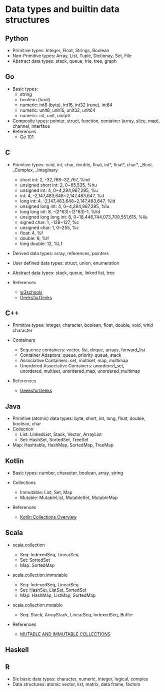 # Data types and builtin data structures

## Python

- Primitive types: Integer, Float, Strings, Boolean
- Non-Primitive types: Array, List, Tuple, Dictionay, Set, File
- Abstract data types: stack, queue, trie, tree, graph

## Go

- Basic types:
  - string
  - boolean (bool)
  - numeric: int8 (byte), int16, int32 (rune), int64
  - numeric: unit8, unit16, unit32, unit64
  - numeric: int, unit, uintptr
- Composite types: pointer, struct, function, container (array, slice, map), channel, interface
- References
  - [Go 101](https://go101.org/article/101.html)

## C

- Primitive types: void, int, char, double, float, int*, float*, char\*, \_Bool, \_Complex, \_Imaginary

  - short int: 2, -32,768~32,767, %hd
  - unsigned short int: 2, 0~65,535, %hu
  - unsigned int: 4, 0~4,294,967,295, %u
  - int: 4, -2,147,483,648~2,147,483,647, %d
  - long int: 4, -2,147,483,648~2,147,483,647, %ld
  - unsigned long int: 4, 0~4,294,967,295, %lu
  - long long int: 8, -(2^63)~(2^63)-1, %lld
  - unsigned long long int: 8, 0~18,446,744,073,709,551,615, %llu
  - signed char: 1, -128~127, %c
  - unsigned char: 1, 0~255, %c
  - float: 4, %f
  - double: 8, %lf
  - long double: 12, %Lf

- Derived data types: array, references, pointers
- User defined data types: struct, union, enumeration
- Abstract data types: stack, queue, linked list, tree

- References
  - [w3schools](https://www.w3schools.in/c-tutorial/data-types/)
  - [GeeksforGeeks](https://www.geeksforgeeks.org/data-types-in-c/)

## C++

- Primitive types: integer, character, boolean, float, double, void, whid character

- Containers

  - Sequence containers: vector, list, deque, arrays, forward_list
  - Container Adaptors: queue, priority_queue, stack
  - Associative Containers: set, multiset, map, multimap
  - Unordered Associative Containers: unordered_set, unordered_multiset, unordered_map, unordered_multimap

- References
  - [GeeksforGeeks](https://www.geeksforgeeks.org/the-c-standard-template-library-stl/)

## Java

- Primitive (atomic) data types: byte, short, int, long, float, double, boolean, char
- Collection
  - List: LinkedList, Stack, Vector, ArrayList
  - Set: HashSet, SortedSet, TreeSet
- Map: Hashtable, HashMap, SortedMap, TreeMap

## Kotlin

- Basic types: number, character, boolean, array, string
- Collections

  - Immutable: List, Set, Map
  - Mutable: MutableList, MutableSet, MutableMap

- References
  - [Kotlin Collections Overview](https://kotlinlang.org/docs/reference/collections-overview.html)

## Scala

- scala.collection
  - Seq: IndexedSeq, LinearSeq
  - Set: SortedSet
  - Map: SortedMap
- scala.collection.immutable
  - Seq: IndexedSeq, LinearSeq
  - Set: HashSet, ListSet, SortedSet
  - Map: HashMap, ListMap, SortedMap
- scala.collection.mutable

  - Seq: Stack, ArrayStack, LinearSeq, IndexedSeq, Buffer

- References
  - [MUTABLE AND IMMUTABLE COLLECTIONS](https://docs.scala-lang.org/overviews/collections/overview.html)

## Haskell

## R

- Six basic data types: character, numeric, integer, logical, complex
- Data structures: atomic vector, list, matrix, data frame, factors

